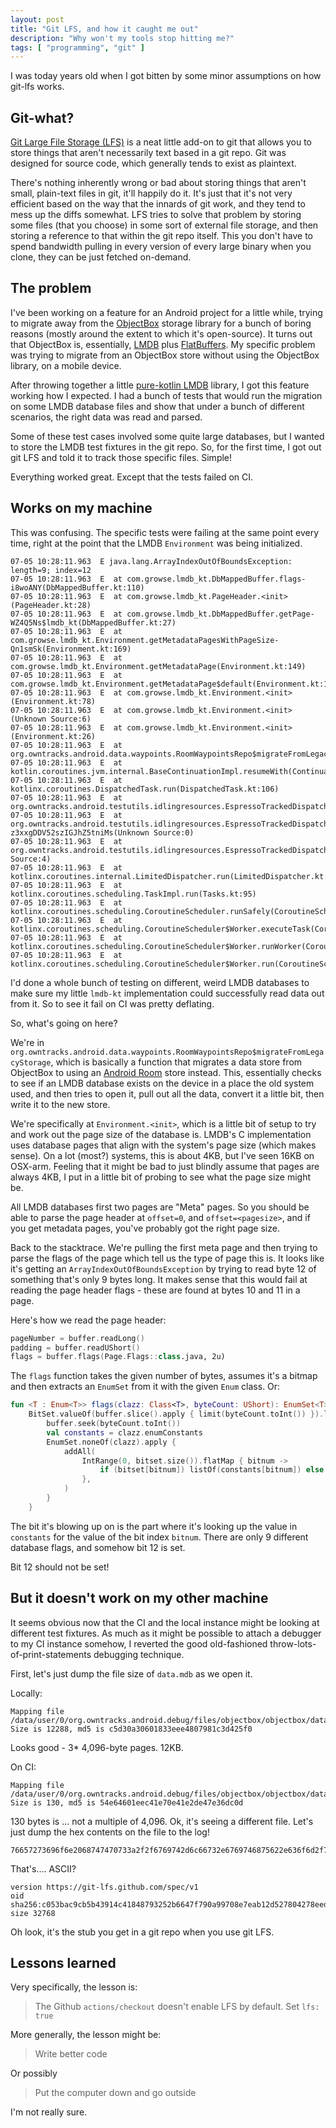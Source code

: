 ```yaml
---
layout: post
title: "Git LFS, and how it caught me out"
description: "Why won't my tools stop hitting me?"
tags: [ "programming", "git" ]
---
```


I was today years old when I got bitten by some minor assumptions on how git-lfs works.

## Git-what?

[Git Large File Storage (LFS)](https://git-lfs.com/) is a neat little add-on to git that allows you to store things that
aren't necessarily text based in a git repo. Git was designed for source code, which generally tends to exist as
plaintext.

There's nothing inherently wrong or bad about storing things that aren't small, plain-text files in git, it'll happily
do it. It's just that it's not very efficient based on the way that the innards of git work, and they tend to mess up
the diffs somewhat. LFS tries to solve that problem by storing some files (that you choose) in some sort of external
file storage, and then storing a reference to that within the git repo itself. This you don't have to spend bandwidth
pulling in every version of every large binary when you clone, they can be just fetched on-demand.

## The problem

I've been working on a feature for an Android project for a little while, trying to migrate away from
the [ObjectBox](https://objectbox.io/) storage library for a bunch of boring reasons (mostly around the extent to which
it's open-source). It turns out that ObjectBox is, essentially, [LMDB](http://www.lmdb.tech/doc/)
plus [FlatBuffers](https://flatbuffers.dev/). My specific problem was trying to migrate from an ObjectBox store without
using the ObjectBox library, on a mobile device.

After throwing together a little [pure-kotlin LMDB](https://github.com/growse/lmdb-kt) library, I got this feature
working how I expected. I had a bunch of tests that would run the migration on some LMDB database files and show that
under a bunch of different scenarios, the right data was read and parsed.

Some of these test cases involved some quite large databases, but I wanted to store the LMDB test fixtures in the git
repo. So, for the first time, I got out git LFS and told it to track those specific files. Simple!

Everything worked great. Except that the tests failed on CI.

## Works on my machine

This was confusing. The specific tests were failing at the same point every time, right at the point that the
LMDB `Environment` was being initialized.

```stacktrace
07-05 10:28:11.963  E java.lang.ArrayIndexOutOfBoundsException: length=9; index=12
07-05 10:28:11.963  E  at com.growse.lmdb_kt.DbMappedBuffer.flags-i8woANY(DbMappedBuffer.kt:110)
07-05 10:28:11.963  E  at com.growse.lmdb_kt.PageHeader.<init>(PageHeader.kt:28)
07-05 10:28:11.963  E  at com.growse.lmdb_kt.DbMappedBuffer.getPage-WZ4Q5Ns$lmdb_kt(DbMappedBuffer.kt:27)
07-05 10:28:11.963  E  at com.growse.lmdb_kt.Environment.getMetadataPagesWithPageSize-Qn1smSk(Environment.kt:169)
07-05 10:28:11.963  E  at com.growse.lmdb_kt.Environment.getMetadataPage(Environment.kt:149)
07-05 10:28:11.963  E  at com.growse.lmdb_kt.Environment.getMetadataPage$default(Environment.kt:143)
07-05 10:28:11.963  E  at com.growse.lmdb_kt.Environment.<init>(Environment.kt:78)
07-05 10:28:11.963  E  at com.growse.lmdb_kt.Environment.<init>(Unknown Source:6)
07-05 10:28:11.963  E  at com.growse.lmdb_kt.Environment.<init>(Environment.kt:26)
07-05 10:28:11.963  E  at org.owntracks.android.data.waypoints.RoomWaypointsRepo$migrateFromLegacyStorage$1.invokeSuspend(RoomWaypointsRepo.kt:112)
07-05 10:28:11.963  E  at kotlin.coroutines.jvm.internal.BaseContinuationImpl.resumeWith(ContinuationImpl.kt:33)
07-05 10:28:11.963  E  at kotlinx.coroutines.DispatchedTask.run(DispatchedTask.kt:106)
07-05 10:28:11.963  E  at org.owntracks.android.testutils.idlingresources.EspressoTrackedDispatcher.delegateDispatchWithCounting$lambda$0(EspressoTrackedDispatcher.kt:37)
07-05 10:28:11.963  E  at org.owntracks.android.testutils.idlingresources.EspressoTrackedDispatcher.$r8$lambda$im9-z3xxgDDV52szIGJhZ5tniMs(Unknown Source:0)
07-05 10:28:11.963  E  at org.owntracks.android.testutils.idlingresources.EspressoTrackedDispatcher$$ExternalSyntheticLambda0.run(Unknown Source:4)
07-05 10:28:11.963  E  at kotlinx.coroutines.internal.LimitedDispatcher.run(LimitedDispatcher.kt:42)
07-05 10:28:11.963  E  at kotlinx.coroutines.scheduling.TaskImpl.run(Tasks.kt:95)
07-05 10:28:11.963  E  at kotlinx.coroutines.scheduling.CoroutineScheduler.runSafely(CoroutineScheduler.kt:570)
07-05 10:28:11.963  E  at kotlinx.coroutines.scheduling.CoroutineScheduler$Worker.executeTask(CoroutineScheduler.kt:750)
07-05 10:28:11.963  E  at kotlinx.coroutines.scheduling.CoroutineScheduler$Worker.runWorker(CoroutineScheduler.kt:677)
07-05 10:28:11.963  E  at kotlinx.coroutines.scheduling.CoroutineScheduler$Worker.run(CoroutineScheduler.kt:664)
```

I'd done a whole bunch of testing on different, weird LMDB databases to make sure my little `lmdb-kt` implementation
could successfully read data out from it. So to see it fail on CI was pretty deflating.

So, what's going on here?

We're in `org.owntracks.android.data.waypoints.RoomWaypointsRepo$migrateFromLegacyStorage`, which is basically a
function that migrates a data store from ObjectBox to using
an [Android Room](https://developer.android.com/training/data-storage/room) store instead. This, essentially checks to
see if an LMDB database exists on the device in a place the old system used, and then tries to open it, pull out all the
data, convert it a little bit, then write it to the new store.

We're specifically at `Environment.<init>`, which is a little bit of setup to try and work out the page size of the
database is. LMDB's C implementation uses database pages that align with the system's page size (which makes sense). On
a lot (most?) systems, this is about 4KB, but I've seen 16KB on OSX-arm. Feeling that it might be bad to just blindly
assume that pages are always 4KB, I put in a little bit of probing to see what the page size might be.

All LMDB databases first two pages are "Meta" pages. So you should be able to parse the page header at `offset=0`,
and `offset=<pagesize>`, and if you get metadata pages, you've probably got the right page size.

Back to the stacktrace. We're pulling the first meta page and then trying to parse the flags of the page which tell us
the type of page this is. It looks like it's getting an `ArrayIndexOutOfBoundsException` by trying to read byte 12 of
something that's only 9 bytes long. It makes sense that this would fail at reading the page header flags - these are
found at bytes 10 and 11 in a page.

Here's how we read the page header:

```kotlin
pageNumber = buffer.readLong()
padding = buffer.readUShort()
flags = buffer.flags(Page.Flags::class.java, 2u)
```

The `flags` function takes the given number of bytes, assumes it's a bitmap and then extracts an `EnumSet` from it with
the given `Enum` class. Or:

```kotlin
fun <T : Enum<T>> flags(clazz: Class<T>, byteCount: UShort): EnumSet<T> =
    BitSet.valueOf(buffer.slice().apply { limit(byteCount.toInt()) }).let { bitset ->
        buffer.seek(byteCount.toInt())
        val constants = clazz.enumConstants
        EnumSet.noneOf(clazz).apply {
            addAll(
                IntRange(0, bitset.size()).flatMap { bitnum ->
                    if (bitset[bitnum]) listOf(constants[bitnum]) else emptyList()
                },
            )
        }
    }
```

The bit it's blowing up on is the part where it's looking up the value in `constants` for the value of the bit
index `bitnum`. There are only 9 different database flags, and somehow bit 12 is set.

Bit 12 should not be set!

## But it doesn't work on my other machine

It seems obvious now that the CI and the local instance might be looking at different test fixtures. As much as it might
be possible to attach a debugger to my CI instance somehow, I reverted the good old-fashioned
throw-lots-of-print-statements debugging technique.

First, let's just dump the file size of `data.mdb` as we open it.

Locally:

```shell
Mapping file /data/user/0/org.owntracks.android.debug/files/objectbox/objectbox/data.mdb. Size is 12288, md5 is c5d30a30601833eee4807981c3d425f0
```

Looks good - 3* 4,096-byte pages. 12KB.

On CI:

```shell
Mapping file /data/user/0/org.owntracks.android.debug/files/objectbox/objectbox/data.mdb. Size is 130, md5 is 54e64601eec41e70e41e2de47e36dc0d
```

130 bytes is ... not a multiple of 4,096. Ok, it's seeing a different file. Let's just dump the hex contents on the file
to the log!

```shell
76657273696f6e2068747470733a2f2f6769742d6c66732e6769746875622e636f6d2f737065632f76310a6f6964207368613235363a633035336261633963623562343339313463343138343837393332353262363634376637393061393937303865376561623132643532373830343237386565640a73697a652033323736380a
```

That's.... ASCII?

```shell
version https://git-lfs.github.com/spec/v1
oid sha256:c053bac9cb5b43914c41848793252b6647f790a99708e7eab12d527804278eed
size 32768
```

Oh look, it's the stub you get in a git repo when you use git LFS.

## Lessons learned

Very specifically, the lesson is:

> The Github `actions/checkout` doesn't enable LFS by default. Set `lfs: true`

More generally, the lesson might be:

> Write better code

Or possibly

> Put the computer down and go outside

I'm not really sure.
